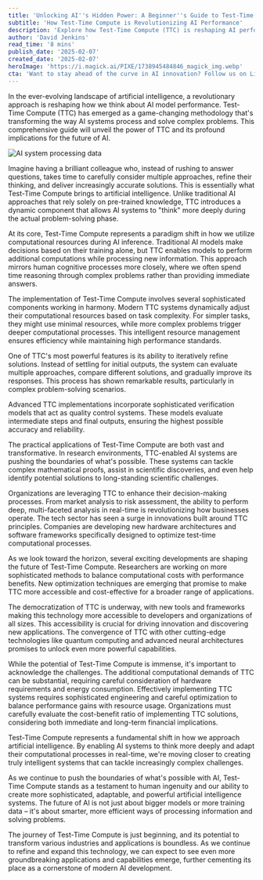 ```yaml
---
title: 'Unlocking AI''s Hidden Power: A Beginner''s Guide to Test-Time Compute'
subtitle: 'How Test-Time Compute is Revolutionizing AI Performance'
description: 'Explore how Test-Time Compute (TTC) is reshaping AI performance by enabling systems to perform additional computations during inference, leading to more accurate and adaptable solutions. Discover its real-world applications and transformative potential for the future of artificial intelligence.'
author: 'David Jenkins'
read_time: '8 mins'
publish_date: '2025-02-07'
created_date: '2025-02-07'
heroImage: 'https://i.magick.ai/PIXE/1738945484846_magick_img.webp'
cta: 'Want to stay ahead of the curve in AI innovation? Follow us on LinkedIn for daily updates on breakthrough technologies like Test-Time Compute and join a community of forward-thinking tech enthusiasts!'
---
```


In the ever-evolving landscape of artificial intelligence, a revolutionary approach is reshaping how we think about AI model performance. Test-Time Compute (TTC) has emerged as a game-changing methodology that's transforming the way AI systems process and solve complex problems. This comprehensive guide will unveil the power of TTC and its profound implications for the future of AI.

![AI system processing data](https://i.magick.ai/PIXE/1738945484849_magick_img.webp)

Imagine having a brilliant colleague who, instead of rushing to answer questions, takes time to carefully consider multiple approaches, refine their thinking, and deliver increasingly accurate solutions. This is essentially what Test-Time Compute brings to artificial intelligence. Unlike traditional AI approaches that rely solely on pre-trained knowledge, TTC introduces a dynamic component that allows AI systems to "think" more deeply during the actual problem-solving phase.

At its core, Test-Time Compute represents a paradigm shift in how we utilize computational resources during AI inference. Traditional AI models make decisions based on their training alone, but TTC enables models to perform additional computations while processing new information. This approach mirrors human cognitive processes more closely, where we often spend time reasoning through complex problems rather than providing immediate answers.

The implementation of Test-Time Compute involves several sophisticated components working in harmony. Modern TTC systems dynamically adjust their computational resources based on task complexity. For simpler tasks, they might use minimal resources, while more complex problems trigger deeper computational processes. This intelligent resource management ensures efficiency while maintaining high performance standards.

One of TTC's most powerful features is its ability to iteratively refine solutions. Instead of settling for initial outputs, the system can evaluate multiple approaches, compare different solutions, and gradually improve its responses. This process has shown remarkable results, particularly in complex problem-solving scenarios.

Advanced TTC implementations incorporate sophisticated verification models that act as quality control systems. These models evaluate intermediate steps and final outputs, ensuring the highest possible accuracy and reliability.

The practical applications of Test-Time Compute are both vast and transformative. In research environments, TTC-enabled AI systems are pushing the boundaries of what's possible. These systems can tackle complex mathematical proofs, assist in scientific discoveries, and even help identify potential solutions to long-standing scientific challenges.

Organizations are leveraging TTC to enhance their decision-making processes. From market analysis to risk assessment, the ability to perform deep, multi-faceted analysis in real-time is revolutionizing how businesses operate. The tech sector has seen a surge in innovations built around TTC principles. Companies are developing new hardware architectures and software frameworks specifically designed to optimize test-time computational processes.

As we look toward the horizon, several exciting developments are shaping the future of Test-Time Compute. Researchers are working on more sophisticated methods to balance computational costs with performance benefits. New optimization techniques are emerging that promise to make TTC more accessible and cost-effective for a broader range of applications.

The democratization of TTC is underway, with new tools and frameworks making this technology more accessible to developers and organizations of all sizes. This accessibility is crucial for driving innovation and discovering new applications. The convergence of TTC with other cutting-edge technologies like quantum computing and advanced neural architectures promises to unlock even more powerful capabilities.

While the potential of Test-Time Compute is immense, it's important to acknowledge the challenges. The additional computational demands of TTC can be substantial, requiring careful consideration of hardware requirements and energy consumption. Effectively implementing TTC systems requires sophisticated engineering and careful optimization to balance performance gains with resource usage. Organizations must carefully evaluate the cost-benefit ratio of implementing TTC solutions, considering both immediate and long-term financial implications.

Test-Time Compute represents a fundamental shift in how we approach artificial intelligence. By enabling AI systems to think more deeply and adapt their computational processes in real-time, we're moving closer to creating truly intelligent systems that can tackle increasingly complex challenges.

As we continue to push the boundaries of what's possible with AI, Test-Time Compute stands as a testament to human ingenuity and our ability to create more sophisticated, adaptable, and powerful artificial intelligence systems. The future of AI is not just about bigger models or more training data – it's about smarter, more efficient ways of processing information and solving problems.

The journey of Test-Time Compute is just beginning, and its potential to transform various industries and applications is boundless. As we continue to refine and expand this technology, we can expect to see even more groundbreaking applications and capabilities emerge, further cementing its place as a cornerstone of modern AI development.